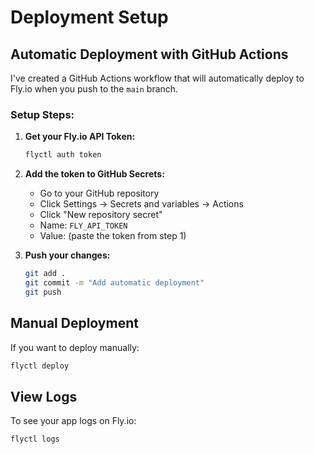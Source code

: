 # Deployment Setup

## Automatic Deployment with GitHub Actions

I've created a GitHub Actions workflow that will automatically deploy to Fly.io when you push to the `main` branch.

### Setup Steps:

1. **Get your Fly.io API Token:**
   ```bash
   flyctl auth token
   ```

2. **Add the token to GitHub Secrets:**
   - Go to your GitHub repository
   - Click Settings → Secrets and variables → Actions
   - Click "New repository secret"
   - Name: `FLY_API_TOKEN`
   - Value: (paste the token from step 1)

3. **Push your changes:**
   ```bash
   git add .
   git commit -m "Add automatic deployment"
   git push
   ```

## Manual Deployment

If you want to deploy manually:
```bash
flyctl deploy
```

## View Logs

To see your app logs on Fly.io:
```bash
flyctl logs
```